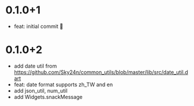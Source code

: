 # 0.1.0+1

- feat: initial commit 🎉


# 0.1.0+2

- add date util from https://github.com/Sky24n/common_utils/blob/master/lib/src/date_util.dart
- feat: date format supports zh_TW and en
- add json_util, num_util
- add Widgets.snackMessage